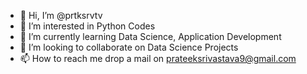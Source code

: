 - 👋 Hi, I’m @prtksrvtv
- 👀 I’m interested in Python Codes
- 🌱 I’m currently learning Data Science, Application Development
- 💞️ I’m looking to collaborate on Data Science Projects
- 📫 How to reach me drop a mail on prateeksrivastava9@gmail.com

<!---
prtksrvtv/prtksrvtv is a ✨ special ✨ repository because its `README.md` (this file) appears on your GitHub profile.
You can click the Preview link to take a look at your changes.
--->
